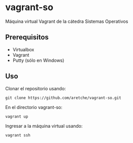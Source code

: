 # vagrant-so

Máquina virtual Vagrant de la cátedra Sistemas Operativos

## Prerequisitos

* Virtualbox
* Vagrant
* Putty (sólo en Windows)

## Uso

Clonar el repositorio usando:

`git clone https://github.com/aretche/vagrant-so.git`

En el directorio vagrant-so:

`vagrant up`

Ingresar a la máquina virtual usando:

`vagrant ssh`
